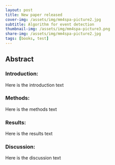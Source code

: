 ```yaml
---
layout: post
title: New paper released
cover-img: /assets/img/mm4spa-picture2.jpg
subtitle: Algorithm for event detection 
thumbnail-img: /assets/img/mm4spa-picture3.png
share-img: /assets/img/mm4spa-picture2.jpg
tags: [books, test]
---
```

## Abstract
### Introduction:
Here is the introduction text
### Methods:
Here is the methods text
### Results:
Here is the results text
### Discussion:
Here is the discussion text

